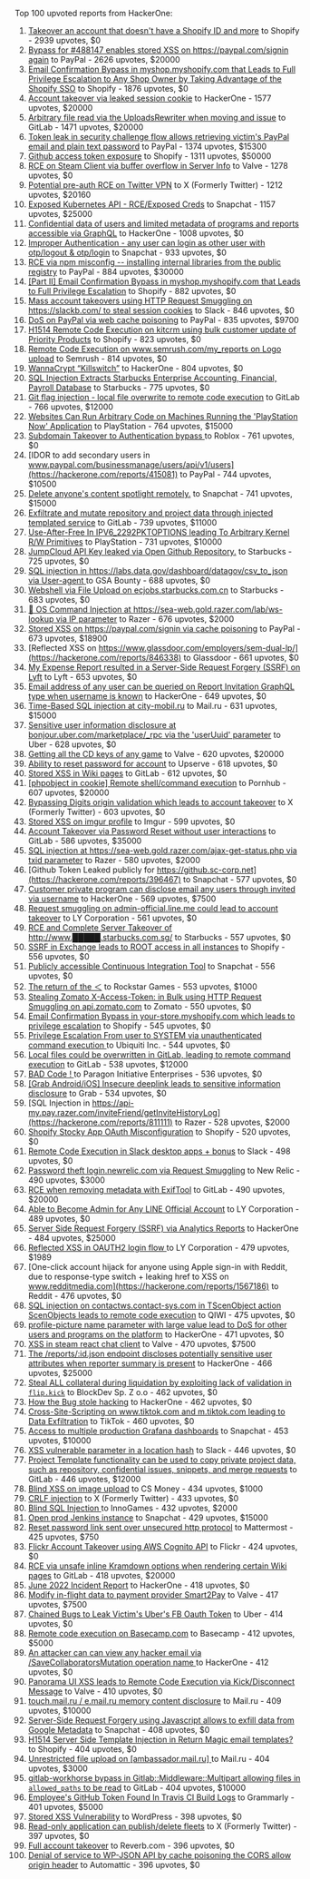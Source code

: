 Top 100 upvoted reports from HackerOne:

1. [Takeover an account that doesn't have a Shopify ID and more](https://hackerone.com/reports/867513) to Shopify - 2939 upvotes, $0
2. [Bypass for #488147 enables stored XSS on https://paypal.com/signin again](https://hackerone.com/reports/510152) to PayPal - 2626 upvotes, $20000
3. [Email Confirmation Bypass in myshop.myshopify.com that Leads to Full Privilege Escalation to Any Shop Owner by Taking Advantage of the Shopify SSO](https://hackerone.com/reports/791775) to Shopify - 1876 upvotes, $0
4. [Account takeover via leaked session cookie](https://hackerone.com/reports/745324) to HackerOne - 1577 upvotes, $20000
5. [Arbitrary file read via the UploadsRewriter when moving and issue](https://hackerone.com/reports/827052) to GitLab - 1471 upvotes, $20000
6. [Token leak in security challenge flow allows retrieving victim's PayPal email and plain text password](https://hackerone.com/reports/739737) to PayPal - 1374 upvotes, $15300
7. [Github access token exposure](https://hackerone.com/reports/1087489) to Shopify - 1311 upvotes, $50000
8. [RCE on Steam Client via buffer overflow in Server Info](https://hackerone.com/reports/470520) to Valve - 1278 upvotes, $0
9. [Potential pre-auth RCE on Twitter VPN](https://hackerone.com/reports/591295) to X (Formerly Twitter) - 1212 upvotes, $20160
10. [Exposed Kubernetes API - RCE/Exposed Creds](https://hackerone.com/reports/455645) to Snapchat - 1157 upvotes, $25000
11. [Confidential data of users and limited metadata of programs and reports accessible via GraphQL](https://hackerone.com/reports/489146) to HackerOne - 1008 upvotes, $0
12. [Improper Authentication - any user can login as other user with otp/logout & otp/login](https://hackerone.com/reports/921780) to Snapchat - 933 upvotes, $0
13. [RCE via npm misconfig -- installing internal libraries from the public registry](https://hackerone.com/reports/925585) to PayPal - 884 upvotes, $30000
14. [[Part II] Email Confirmation Bypass in myshop.myshopify.com that Leads to Full Privilege Escalation](https://hackerone.com/reports/796808) to Shopify - 882 upvotes, $0
15. [Mass account takeovers using HTTP Request Smuggling on https://slackb.com/ to steal session cookies](https://hackerone.com/reports/737140) to Slack - 846 upvotes, $0
16. [DoS on PayPal via web cache poisoning](https://hackerone.com/reports/622122) to PayPal - 835 upvotes, $9700
17. [H1514 Remote Code Execution on kitcrm using bulk customer update of Priority Products](https://hackerone.com/reports/422944) to Shopify - 823 upvotes, $0
18. [Remote Code Execution on www.semrush.com/my_reports on Logo upload](https://hackerone.com/reports/403417) to Semrush - 814 upvotes, $0
19. [WannaCrypt “Killswitch”](https://hackerone.com/reports/228648) to HackerOne - 804 upvotes, $0
20. [SQL Injection Extracts Starbucks Enterprise Accounting, Financial, Payroll Database](https://hackerone.com/reports/531051) to Starbucks - 775 upvotes, $0
21. [Git flag injection - local file overwrite to remote code execution](https://hackerone.com/reports/658013) to GitLab - 766 upvotes, $12000
22. [Websites Can Run Arbitrary Code on Machines Running the 'PlayStation Now' Application](https://hackerone.com/reports/873614) to PlayStation - 764 upvotes, $15000
23. [Subdomain Takeover to Authentication bypass ](https://hackerone.com/reports/335330) to Roblox - 761 upvotes, $0
24. [IDOR to add secondary users in www.paypal.com/businessmanage/users/api/v1/users](https://hackerone.com/reports/415081) to PayPal - 744 upvotes, $10500
25. [Delete anyone's content spotlight remotely.](https://hackerone.com/reports/1819832) to Snapchat - 741 upvotes, $15000
26. [Exfiltrate and mutate repository and project data through injected templated service](https://hackerone.com/reports/446585) to GitLab - 739 upvotes, $11000
27. [Use-After-Free In IPV6_2292PKTOPTIONS leading To Arbitrary Kernel R/W Primitives](https://hackerone.com/reports/826026) to PlayStation - 731 upvotes, $10000
28. [JumpCloud API Key leaked via Open Github Repository.](https://hackerone.com/reports/716292) to Starbucks - 725 upvotes, $0
29. [SQL injection in https://labs.data.gov/dashboard/datagov/csv_to_json via User-agent ](https://hackerone.com/reports/297478) to GSA Bounty - 688 upvotes, $0
30. [Webshell via File Upload on ecjobs.starbucks.com.cn](https://hackerone.com/reports/506646) to Starbucks - 683 upvotes, $0
31. [🐞 OS Command Injection at https://sea-web.gold.razer.com/lab/ws-lookup via IP parameter](https://hackerone.com/reports/821962) to Razer - 676 upvotes, $2000
32. [Stored XSS on https://paypal.com/signin via cache poisoning](https://hackerone.com/reports/488147) to PayPal - 673 upvotes, $18900
33. [Reflected XSS on https://www.glassdoor.com/employers/sem-dual-lp/](https://hackerone.com/reports/846338) to Glassdoor - 661 upvotes, $0
34. [My Expense Report resulted in a Server-Side Request Forgery (SSRF) on Lyft](https://hackerone.com/reports/885975) to Lyft - 653 upvotes, $0
35. [Email address of any user can be queried on Report Invitation GraphQL type when username is known](https://hackerone.com/reports/792927) to HackerOne - 649 upvotes, $0
36. [Time-Based SQL injection at city-mobil.ru](https://hackerone.com/reports/868436) to Mail.ru - 631 upvotes, $15000
37. [Sensitive user information disclosure at bonjour.uber.com/marketplace/_rpc via the 'userUuid' parameter](https://hackerone.com/reports/542340) to Uber - 628 upvotes, $0
38. [Getting all the CD keys of any game](https://hackerone.com/reports/391217) to Valve - 620 upvotes, $20000
39. [Ability to reset password for account](https://hackerone.com/reports/322985) to Upserve  - 618 upvotes, $0
40. [Stored XSS in Wiki pages](https://hackerone.com/reports/526325) to GitLab - 612 upvotes, $0
41. [[phpobject in cookie] Remote shell/command execution](https://hackerone.com/reports/141956) to Pornhub - 607 upvotes, $20000
42. [Bypassing Digits origin validation which leads to account takeover](https://hackerone.com/reports/129873) to X (Formerly Twitter) - 603 upvotes, $0
43. [Stored XSS on imgur profile](https://hackerone.com/reports/484434) to Imgur - 599 upvotes, $0
44. [Account Takeover via Password Reset without user interactions](https://hackerone.com/reports/2293343) to GitLab - 586 upvotes, $35000
45. [SQL injection at https://sea-web.gold.razer.com/ajax-get-status.php via txid parameter](https://hackerone.com/reports/819738) to Razer - 580 upvotes, $2000
46. [Github Token Leaked publicly for https://github.sc-corp.net](https://hackerone.com/reports/396467) to Snapchat - 577 upvotes, $0
47. [Customer private program can disclose email any users through invited via username](https://hackerone.com/reports/807448) to HackerOne - 569 upvotes, $7500
48. [Request smuggling on admin-official.line.me could lead to account takeover](https://hackerone.com/reports/740037) to LY Corporation - 561 upvotes, $0
49. [RCE and Complete Server Takeover of http://www.█████.starbucks.com.sg/](https://hackerone.com/reports/502758) to Starbucks - 557 upvotes, $0
50. [SSRF in Exchange leads to ROOT access in all instances](https://hackerone.com/reports/341876) to Shopify - 556 upvotes, $0
51. [Publicly accessible Continuous Integration Tool](https://hackerone.com/reports/313457) to Snapchat - 556 upvotes, $0
52. [The return of the ＜](https://hackerone.com/reports/639684) to Rockstar Games - 553 upvotes, $1000
53. [Stealing Zomato X-Access-Token: in Bulk using HTTP Request Smuggling on api.zomato.com](https://hackerone.com/reports/771666) to Zomato - 550 upvotes, $0
54. [Email Confirmation Bypass in your-store.myshopify.com which leads to privilege escalation](https://hackerone.com/reports/910300) to Shopify - 545 upvotes, $0
55. [Privilege Escalation From user to SYSTEM via unauthenticated command execution ](https://hackerone.com/reports/544928) to Ubiquiti Inc. - 544 upvotes, $0
56. [Local files could be overwritten in GitLab, leading to remote command execution](https://hackerone.com/reports/587854) to GitLab - 538 upvotes, $12000
57. [BAD Code ! ](https://hackerone.com/reports/180074) to Paragon Initiative Enterprises - 536 upvotes, $0
58. [[Grab Android/iOS] Insecure deeplink leads to sensitive information disclosure](https://hackerone.com/reports/401793) to Grab - 534 upvotes, $0
59. [SQL Injection in https://api-my.pay.razer.com/inviteFriend/getInviteHistoryLog](https://hackerone.com/reports/811111) to Razer - 528 upvotes, $2000
60. [Shopify Stocky App OAuth Misconfiguration](https://hackerone.com/reports/740989) to Shopify - 520 upvotes, $0
61. [Remote Code Execution in Slack desktop apps + bonus](https://hackerone.com/reports/783877) to Slack - 498 upvotes, $0
62. [Password theft login.newrelic.com via Request Smuggling](https://hackerone.com/reports/498052) to New Relic - 490 upvotes, $3000
63. [RCE when removing metadata with ExifTool](https://hackerone.com/reports/1154542) to GitLab - 490 upvotes, $20000
64. [Able to Become Admin for Any LINE Official Account](https://hackerone.com/reports/698579) to LY Corporation - 489 upvotes, $0
65. [Server Side Request Forgery (SSRF) via Analytics Reports](https://hackerone.com/reports/2262382) to HackerOne - 484 upvotes, $25000
66. [Reflected XSS in OAUTH2 login flow ](https://hackerone.com/reports/697099) to LY Corporation - 479 upvotes, $1989
67. [One-click account hijack for anyone using Apple sign-in with Reddit, due to response-type switch + leaking href to XSS on www.redditmedia.com](https://hackerone.com/reports/1567186) to Reddit - 476 upvotes, $0
68. [SQL injection on contactws.contact-sys.com in TScenObject action ScenObjects leads to remote code execution](https://hackerone.com/reports/816254) to QIWI - 475 upvotes, $0
69. [profile-picture name parameter with large value lead to DoS for other users and programs on the platform](https://hackerone.com/reports/764434) to HackerOne - 471 upvotes, $0
70. [XSS in steam react chat client](https://hackerone.com/reports/409850) to Valve - 470 upvotes, $7500
71. [The /reports/:id.json endpoint discloses potentially sensitive user attributes when reporter summary is present](https://hackerone.com/reports/3000510) to HackerOne - 466 upvotes, $25000
72. [Steal ALL collateral during liquidation by exploiting lack of validation in `flip.kick`](https://hackerone.com/reports/684092) to BlockDev Sp. Z o.o - 462 upvotes, $0
73. [How the Bug stole hacking](https://hackerone.com/reports/762510) to HackerOne - 462 upvotes, $0
74. [Cross-Site-Scripting on www.tiktok.com and m.tiktok.com leading to Data Exfiltration](https://hackerone.com/reports/968082) to TikTok - 460 upvotes, $0
75. [Access to multiple production Grafana dashboards](https://hackerone.com/reports/663628) to Snapchat - 453 upvotes, $10000
76. [XSS vulnerable parameter in a location hash](https://hackerone.com/reports/146336) to Slack - 446 upvotes, $0
77. [Project Template functionality can be used to copy private project data, such as repository, confidential issues, snippets, and merge requests](https://hackerone.com/reports/689314) to GitLab - 446 upvotes, $12000
78. [Blind XSS on image upload](https://hackerone.com/reports/1010466) to CS Money - 434 upvotes, $1000
79. [CRLF injection](https://hackerone.com/reports/446271) to X (Formerly Twitter) - 433 upvotes, $0
80. [Blind SQL Injection ](https://hackerone.com/reports/758654) to InnoGames - 432 upvotes, $2000
81. [Open prod Jenkins instance](https://hackerone.com/reports/231460) to Snapchat - 429 upvotes, $15000
82. [Reset password link sent over unsecured http protocol](https://hackerone.com/reports/1888915) to Mattermost - 425 upvotes, $750
83. [Flickr Account Takeover using AWS Cognito API](https://hackerone.com/reports/1342088) to Flickr - 424 upvotes, $0
84. [RCE via unsafe inline Kramdown options when rendering certain Wiki pages](https://hackerone.com/reports/1125425) to GitLab - 418 upvotes, $20000
85. [June 2022 Incident Report](https://hackerone.com/reports/1622449) to HackerOne - 418 upvotes, $0
86. [Modify in-flight data to payment provider Smart2Pay](https://hackerone.com/reports/1295844) to Valve - 417 upvotes, $7500
87. [Chained Bugs to Leak Victim's Uber's FB Oauth Token](https://hackerone.com/reports/202781) to Uber - 414 upvotes, $0
88. [Remote code execution on Basecamp.com](https://hackerone.com/reports/365271) to Basecamp - 412 upvotes, $5000
89. [An attacker can can view any hacker email via  /SaveCollaboratorsMutation operation name ](https://hackerone.com/reports/2032716) to HackerOne - 412 upvotes, $0
90. [Panorama UI XSS leads to Remote Code Execution via Kick/Disconnect Message](https://hackerone.com/reports/631956) to Valve - 410 upvotes, $0
91. [touch.mail.ru / e.mail.ru memory content disclosure](https://hackerone.com/reports/513236) to Mail.ru - 409 upvotes, $10000
92. [Server-Side Request Forgery using Javascript allows to exfill data from Google Metadata](https://hackerone.com/reports/530974) to Snapchat - 408 upvotes, $0
93. [H1514 Server Side Template Injection in Return Magic email templates?](https://hackerone.com/reports/423541) to Shopify - 404 upvotes, $0
94. [Unrestricted file upload on [ambassador.mail.ru] ](https://hackerone.com/reports/854032) to Mail.ru - 404 upvotes, $3000
95. [gitlab-workhorse bypass in Gitlab::Middleware::Multipart allowing files in `allowed_paths` to be read](https://hackerone.com/reports/850447) to GitLab - 404 upvotes, $10000
96. [Employee's GitHub Token Found In Travis CI Build Logs](https://hackerone.com/reports/496937) to Grammarly - 401 upvotes, $5000
97. [Stored XSS Vulnerability](https://hackerone.com/reports/643908) to WordPress - 398 upvotes, $0
98. [Read-only application can publish/delete fleets](https://hackerone.com/reports/1032468) to X (Formerly Twitter) - 397 upvotes, $0
99. [Full account takeover](https://hackerone.com/reports/314808) to Reverb.com - 396 upvotes, $0
100. [Denial of service to WP-JSON API by cache poisoning the CORS allow origin header](https://hackerone.com/reports/591302) to Automattic - 396 upvotes, $0
